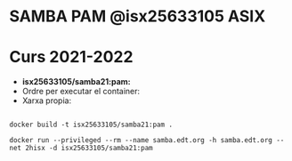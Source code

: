 # SAMBA PAM @isx25633105 ASIX
# Curs 2021-2022

* **isx25633105/samba21:pam:**
* Ordre per executar el container:
* Xarxa propia:

```

docker build -t isx25633105/samba21:pam .

docker run --privileged --rm --name samba.edt.org -h samba.edt.org --net 2hisx -d isx25633105/samba21:pam
```

